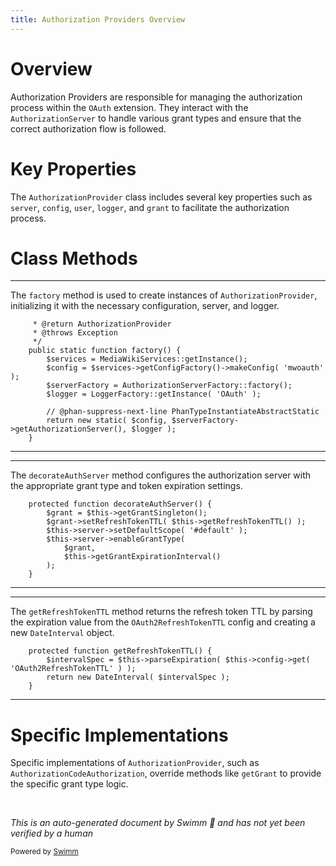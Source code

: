 ```yaml
---
title: Authorization Providers Overview
---
```


# Overview

Authorization Providers are responsible for managing the authorization process within the <SwmToken path="src/AuthorizationProvider/AuthorizationProvider.php" pos="53:12:12" line-data="		$logger = LoggerFactory::getInstance( &#39;OAuth&#39; );">`OAuth`</SwmToken> extension. They interact with the <SwmToken path="src/AuthorizationProvider/AuthorizationProvider.php" pos="7:8:8" line-data="use League\OAuth2\Server\AuthorizationServer;">`AuthorizationServer`</SwmToken> to handle various grant types and ensure that the correct authorization flow is followed.

# Key Properties

The <SwmToken path="/src/AuthorizationProvider/AuthorizationProvider.php" pos="19:4:4" line-data="abstract class AuthorizationProvider implements IAuthorizationProvider {">`AuthorizationProvider`</SwmToken> class includes several key properties such as <SwmToken path="src/AuthorizationProvider/AuthorizationProvider.php" pos="23:4:4" line-data="	protected $server;">`server`</SwmToken>, <SwmToken path="src/AuthorizationProvider/AuthorizationProvider.php" pos="51:2:2" line-data="		$config = $services-&gt;getConfigFactory()-&gt;makeConfig( &#39;mwoauth&#39; );">`config`</SwmToken>, <SwmToken path="src/AuthorizationProvider/AuthorizationProvider.php" pos="33:4:4" line-data="	protected $user;">`user`</SwmToken>, <SwmToken path="src/AuthorizationProvider/AuthorizationProvider.php" pos="53:2:2" line-data="		$logger = LoggerFactory::getInstance( &#39;OAuth&#39; );">`logger`</SwmToken>, and <SwmToken path="src/AuthorizationProvider/AuthorizationProvider.php" pos="43:4:4" line-data="	protected $grant;">`grant`</SwmToken> to facilitate the authorization process.

# Class Methods

<SwmSnippet path="/src/AuthorizationProvider/AuthorizationProvider.php" line="46">

---

The <SwmToken path="src/AuthorizationProvider/AuthorizationProvider.php" pos="49:7:7" line-data="	public static function factory() {">`factory`</SwmToken> method is used to create instances of <SwmToken path="src/AuthorizationProvider/AuthorizationProvider.php" pos="46:6:6" line-data="	 * @return AuthorizationProvider">`AuthorizationProvider`</SwmToken>, initializing it with the necessary configuration, server, and logger.

```hack
	 * @return AuthorizationProvider
	 * @throws Exception
	 */
	public static function factory() {
		$services = MediaWikiServices::getInstance();
		$config = $services->getConfigFactory()->makeConfig( 'mwoauth' );
		$serverFactory = AuthorizationServerFactory::factory();
		$logger = LoggerFactory::getInstance( 'OAuth' );

		// @phan-suppress-next-line PhanTypeInstantiateAbstractStatic
		return new static( $config, $serverFactory->getAuthorizationServer(), $logger );
	}
```

---

</SwmSnippet>

<SwmSnippet path="/src/AuthorizationProvider/AuthorizationProvider.php" line="106">

---

The <SwmToken path="src/AuthorizationProvider/AuthorizationProvider.php" pos="70:4:4" line-data="		$this-&gt;decorateAuthServer();">`decorateAuthServer`</SwmToken> method configures the authorization server with the appropriate grant type and token expiration settings.

```hack
	protected function decorateAuthServer() {
		$grant = $this->getGrantSingleton();
		$grant->setRefreshTokenTTL( $this->getRefreshTokenTTL() );
		$this->server->setDefaultScope( '#default' );
		$this->server->enableGrantType(
			$grant,
			$this->getGrantExpirationInterval()
		);
	}
```

---

</SwmSnippet>

<SwmSnippet path="/src/AuthorizationProvider/AuthorizationProvider.php" line="143">

---

The <SwmToken path="/src/AuthorizationProvider/AuthorizationProvider.php" pos="143:5:5" line-data="	protected function getRefreshTokenTTL() {">`getRefreshTokenTTL`</SwmToken> method returns the refresh token TTL by parsing the expiration value from the <SwmToken path="/src/AuthorizationProvider/AuthorizationProvider.php" pos="144:21:21" line-data="		$intervalSpec = $this-&gt;parseExpiration( $this-&gt;config-&gt;get( &#39;OAuth2RefreshTokenTTL&#39; ) );">`OAuth2RefreshTokenTTL`</SwmToken> config and creating a new <SwmToken path="/src/AuthorizationProvider/AuthorizationProvider.php" pos="145:5:5" line-data="		return new DateInterval( $intervalSpec );">`DateInterval`</SwmToken> object.

```hack
	protected function getRefreshTokenTTL() {
		$intervalSpec = $this->parseExpiration( $this->config->get( 'OAuth2RefreshTokenTTL' ) );
		return new DateInterval( $intervalSpec );
	}
```

---

</SwmSnippet>

# Specific Implementations

Specific implementations of <SwmToken path="src/AuthorizationProvider/AuthorizationProvider.php" pos="46:6:6" line-data="	 * @return AuthorizationProvider">`AuthorizationProvider`</SwmToken>, such as <SwmToken path="/src/AuthorizationProvider/Grant/AuthorizationCodeAuthorization.php" pos="17:2:2" line-data="class AuthorizationCodeAuthorization extends AuthorizationProvider {">`AuthorizationCodeAuthorization`</SwmToken>, override methods like <SwmToken path="src/AuthorizationProvider/AuthorizationProvider.php" pos="90:7:7" line-data="	abstract protected function getGrant(): GrantTypeInterface;">`getGrant`</SwmToken> to provide the specific grant type logic.

&nbsp;

_This is an auto-generated document by Swimm 🌊 and has not yet been verified by a human_

<SwmMeta version="3.0.0" repo-id="Z2l0aHViJTNBJTNBbWVkaWF3aWtpLWV4dGVuc2lvbnMtT0F1dGglM0ElM0FTd2ltbS1EZW1v" repo-name="mediawiki-extensions-OAuth"><sup>Powered by [Swimm](https://app.swimm.io/)</sup></SwmMeta>
